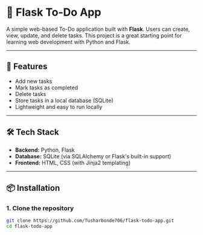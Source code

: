# 📝 Flask To-Do App

A simple web-based To-Do application built with **Flask**. Users can create, view, update, and delete tasks. This project is a great starting point for learning web development with Python and Flask.

---

## 🚀 Features

- Add new tasks
- Mark tasks as completed
- Delete tasks
- Store tasks in a local database (SQLite)
- Lightweight and easy to run locally

---

## 🛠️ Tech Stack

- **Backend:** Python, Flask
- **Database:** SQLite (via SQLAlchemy or Flask's built-in support)
- **Frontend:** HTML, CSS (with Jinja2 templating)

---

## 📦 Installation

### 1. Clone the repository

```bash
git clone https://github.com/Tusharbonde706/flask-todo-app.git
cd flask-todo-app
